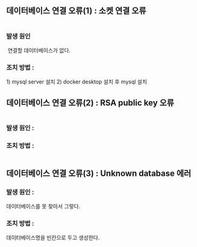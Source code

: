 <h2 id="데이터베이스-연결-오류1--소켓-연결-오류">데이터베이스 연결 오류(1) : 소켓 연결 오류</h2>
<p><img alt="" src="https://velog.velcdn.com/images/b4failrise/post/3c33e744-5a97-4a5a-b037-6de75bc052fa/image.png" /></p>
<h3 id="발생-원인">발생 원인</h3>
<p><img alt="" src="https://velog.velcdn.com/images/b4failrise/post/661b41cf-0e6b-4fbb-bb7e-6977028ac2b3/image.png" />
연결할 데이터베이스가 없다.</p>
<h3 id="조치-방법-">조치 방법 :</h3>
<p>1) mysql server 설치
2) docker desktop 설치 후 mysql 설치</p>
<h2 id="데이터베이스-연결-오류2--rsa-public-key-오류">데이터베이스 연결 오류(2) : RSA public key 오류</h2>
<p><img alt="" src="https://velog.velcdn.com/images/b4failrise/post/edf261d8-0cef-40a9-ac25-9190f0a3d612/image.png" /></p>
<h3 id="발생-원인-">발생 원인 :</h3>
<h3 id="조치-방법--1">조치 방법 :</h3>
<p><img alt="" src="https://velog.velcdn.com/images/b4failrise/post/05ebd13e-a375-4952-a644-8e735c7f9cb0/image.png" /></p>
<h2 id="데이터베이스-연결-오류3--unknown-database-에러">데이터베이스 연결 오류(3) : Unknown database 에러</h2>
<h3 id="발생-원인--1">발생 원인 :</h3>
<p>데이터베이스를 못 찾아서 그렇다.</p>
<h3 id="조치-방법--2">조치 방법 :</h3>
<p>데이터베이스명을 빈칸으로 두고 생성한다.</p>